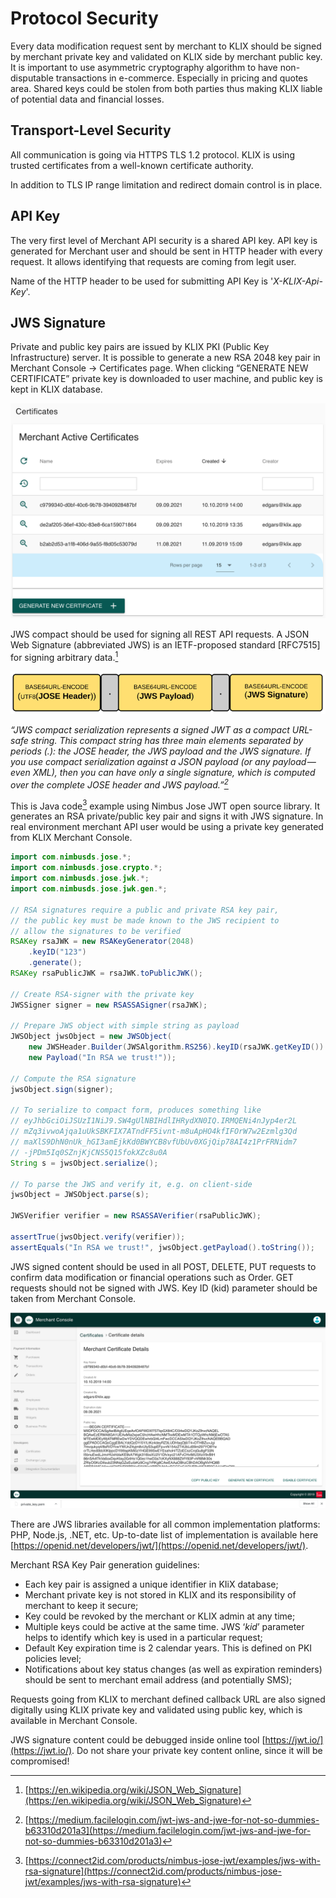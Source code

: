 # Protocol Security

Every data modification request sent by merchant to KLIX should be signed by merchant private key and validated on KLIX side by merchant public key. It is important to use asymmetric cryptography algorithm to have non-disputable transactions in e-commerce. Especially in pricing and quotes area. Shared keys could be stolen from both parties thus making KLIX liable of potential data and financial losses.

## Transport-Level Security

All communication is going via HTTPS TLS 1.2 protocol. KLIX is using trusted certificates from  a well-known certificate authority.

In addition to TLS IP range limitation and redirect domain control is in place. 

## API Key

The very first level of Merchant API security is a shared API key. API key is generated for Merchant user and should be sent in HTTP header with every request. It allows identifying that requests are coming from legit user.

Name of the HTTP header to be used for submitting API Key is '_X-KLIX-Api-Key_'.

## JWS Signature

Private and public key pairs are issued by KLIX PKI (Public Key Infrastructure) server. It is possible to generate a new RSA 2048 key pair in Merchant Console -> Certificates page. When clicking “GENERATE NEW CERTIFICATE” private key is downloaded to user machine, and public key is kept in KLIX database.

![alt_text](images/merchant_console_generate_new_certificate.png "Generate merchant certificate in Merchant Console")

JWS compact should be used for signing all REST API requests. A JSON Web Signature (abbreviated JWS) is an IETF-proposed standard [RFC7515] for signing arbitrary data.[^1]

[^1]: [https://en.wikipedia.org/wiki/JSON_Web_Signature](https://en.wikipedia.org/wiki/JSON_Web_Signature)

![alt_text](images/jws.png "JWS")

_“JWS compact serialization represents a signed JWT as a compact URL-safe string. This compact string has three main elements separated by periods (.): the JOSE header, the JWS payload and the JWS signature. If you use compact serialization against a JSON payload (or any payload — even XML), then you can have only a single signature, which is computed over the complete JOSE header and JWS payload.”[^2]_

[^2]: [https://medium.facilelogin.com/jwt-jws-and-jwe-for-not-so-dummies-b63310d201a3](https://medium.facilelogin.com/jwt-jws-and-jwe-for-not-so-dummies-b63310d201a3)

This is Java code[^3] example using Nimbus Jose JWT open source library. It generates an RSA private/public key pair and signs it with JWS signature. In real environment merchant API user would be using a private key generated from KLIX Merchant Console.

[^3]: [https://connect2id.com/products/nimbus-jose-jwt/examples/jws-with-rsa-signature](https://connect2id.com/products/nimbus-jose-jwt/examples/jws-with-rsa-signature)

```java
import com.nimbusds.jose.*;
import com.nimbusds.jose.crypto.*;
import com.nimbusds.jose.jwk.*;
import com.nimbusds.jose.jwk.gen.*;

// RSA signatures require a public and private RSA key pair,
// the public key must be made known to the JWS recipient to
// allow the signatures to be verified
RSAKey rsaJWK = new RSAKeyGenerator(2048)
    .keyID("123")
    .generate();
RSAKey rsaPublicJWK = rsaJWK.toPublicJWK();

// Create RSA-signer with the private key
JWSSigner signer = new RSASSASigner(rsaJWK);

// Prepare JWS object with simple string as payload
JWSObject jwsObject = new JWSObject(
    new JWSHeader.Builder(JWSAlgorithm.RS256).keyID(rsaJWK.getKeyID()).build(),
    new Payload("In RSA we trust!"));

// Compute the RSA signature
jwsObject.sign(signer);

// To serialize to compact form, produces something like
// eyJhbGciOiJSUzI1NiJ9.SW4gUlNBIHdlIHRydXN0IQ.IRMQENi4nJyp4er2L
// mZq3ivwoAjqa1uUkSBKFIX7ATndFF5ivnt-m8uApHO4kfIFOrW7w2Ezmlg3Qd
// maXlS9DhN0nUk_hGI3amEjkKd0BWYCB8vfUbUv0XGjQip78AI4z1PrFRNidm7
// -jPDm5Iq0SZnjKjCNS5Q15fokXZc8u0A
String s = jwsObject.serialize();

// To parse the JWS and verify it, e.g. on client-side
jwsObject = JWSObject.parse(s);

JWSVerifier verifier = new RSASSAVerifier(rsaPublicJWK);

assertTrue(jwsObject.verify(verifier));
assertEquals("In RSA we trust!", jwsObject.getPayload().toString());
``` 

JWS signed content should be used in all POST, DELETE, PUT requests to confirm data modification or financial operations such as Order. GET requests should not be signed with JWS. Key ID (kid) parameter should be taken from Merchant Console.

![Merchant certificate Key Name](images/merchant_console_certificate_created.png "Certificate Key Name in Merchant Console")

There are JWS libraries available for all common implementation platforms: PHP, Node.js, .NET, etc. Up-to-date list of implementation is available here [https://openid.net/developers/jwt/](https://openid.net/developers/jwt/).

Merchant RSA Key Pair generation guidelines:

* Each key pair is assigned a unique identifier in KIiX database;
* Merchant private key is not stored in KLIX and its responsibility of merchant to keep it secure;
* Key could be revoked by the merchant or KLIX admin at any time;
* Multiple keys could be active at the same time. JWS ‘_kid_’ parameter helps to identify which key is used in a particular request;
* Default Key expiration time is 2 calendar years. This is defined on PKI policies level;
* Notifications about key status changes (as well as expiration reminders) should be sent to merchant email address (and potentially SMS);

Requests going from KLIX to merchant defined callback URL are also signed digitally using KLIX private key and validated using public key, which is available in Merchant Console.

JWS signature content could be debugged inside online tool [https://jwt.io/](https://jwt.io/). Do not share your private key content online, since it will be compromised!
